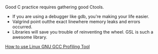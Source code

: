 Good C practice requires gathering good Ctools.
* If you are using a debugger like gdb, you're making your life easier.
* Valgrind point outthe exact linewhere memory leaks and errors occurred.
* Libraries will save you trouble of reinventing the wheel. GSL is such a awesome library.

[ How to use Linux GNU GCC Profiling Tool](http://www.thegeekstuff.com/2012/08/gprof-tutorial/)

